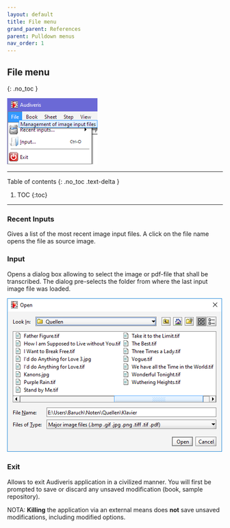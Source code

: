 ```yaml
---
layout: default
title: File menu
grand_parent: References
parent: Pulldown menus
nav_order: 1
---
```

## File menu
{: .no_toc }

![](../assets/images/file_menu.png)

---
Table of contents
{: .no_toc .text-delta }

1. TOC
{:toc}
---

### Recent Inputs

Gives a list of the most recent image input files.
A click on the file name opens the file as source image.

### Input

Opens a dialog box allowing to select the image or pdf-file that shall be transcribed.
The dialog pre-selects the folder from where the last input image file was loaded.

![](../assets/images/dialog_file_open.png)

### Exit

Allows to exit Audiveris application in a civilized manner.
You will first be prompted to save or discard any unsaved modification (book, sample repository).

NOTA: **Killing** the application via an external means does **not** save unsaved modifications,
including modified options.

